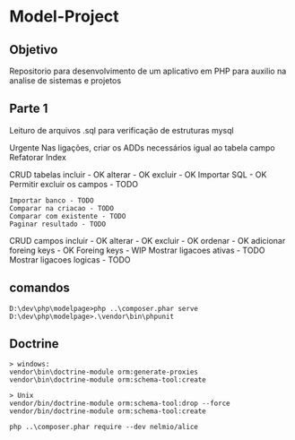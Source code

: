 # Model-Project

## Objetivo

Repositorio para desenvolvimento de um aplicativo em PHP para auxilio na analise de sistemas e projetos

## Parte 1

Leituro de arquivos .sql para verificação de estruturas mysql

Urgente
    Nas ligações, criar os ADDs necessários igual ao tabela campo
    Refatorar Index

CRUD tabelas
    incluir - OK
    alterar - OK
    excluir - OK
    Importar SQL - OK
    Permitir excluir os campos - TODO

    Importar banco - TODO
    Comparar na criacao - TODO
    Comparar com existente - TODO
    Paginar resultado - TODO

CRUD campos
    incluir - OK
    alterar - OK
    excluir - OK
    ordenar - OK
    adicionar foreing keys - OK
    Foreing keys - WIP
    Mostrar ligacoes ativas - TODO
    Mostrar ligacoes logicas - TODO


## comandos
    D:\dev\php\modelpage>php ..\composer.phar serve
    D:\dev\php\modelpage>.\vendor\bin\phpunit

## Doctrine
    > windows:
    vendor\bin\doctrine-module orm:generate-proxies
    vendor\bin\doctrine-module orm:schema-tool:create

    > Unix
    vendor/bin/doctrine-module orm:schema-tool:drop --force
    vendor/bin/doctrine-module orm:schema-tool:create

    php ..\composer.phar require --dev nelmio/alice